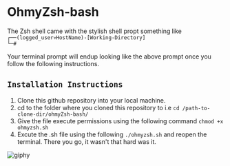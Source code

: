 # OhmyZsh-bash
The Zsh shell came with the stylish shell propt something like <br>
`┌──(logged_user💀HostName)-[Working-Directory]` <br>
`└─# ` 

Your terminal prompt will endup looking like the above prompt once you follow the following instructions.
## `Installation Instructions` <br>
1. Clone this github repository into your local machine. <br>
2. cd to the folder where you cloned this repository to i.e `cd /path-to-clone-dir/ohmyZsh-bash/` <br>
3. Give the file execute permissions using the following command `chmod +x ohmyzsh.sh`
4. Excute the .sh file using the following `./ohmyzsh.sh` and reopen the terminal. There you go, it wasn't that hard was it.

![giphy](https://media.giphy.com/media/FlWgXEtj5aM5G/giphy.gif)
